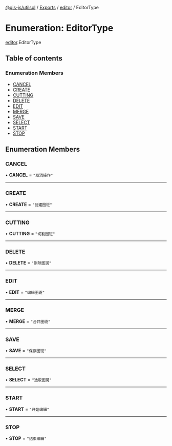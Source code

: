 [@gis-js/utilsol](../README.md) / [Exports](../modules.md) / [editor](../modules/editor.md) / EditorType

# Enumeration: EditorType

[editor](../modules/editor.md).EditorType

## Table of contents

### Enumeration Members

- [CANCEL](editor.EditorType.md#cancel)
- [CREATE](editor.EditorType.md#create)
- [CUTTING](editor.EditorType.md#cutting)
- [DELETE](editor.EditorType.md#delete)
- [EDIT](editor.EditorType.md#edit)
- [MERGE](editor.EditorType.md#merge)
- [SAVE](editor.EditorType.md#save)
- [SELECT](editor.EditorType.md#select)
- [START](editor.EditorType.md#start)
- [STOP](editor.EditorType.md#stop)

## Enumeration Members

### CANCEL

• **CANCEL** = ``"取消操作"``

___

### CREATE

• **CREATE** = ``"创建图斑"``

___

### CUTTING

• **CUTTING** = ``"切割图斑"``

___

### DELETE

• **DELETE** = ``"删除图斑"``

___

### EDIT

• **EDIT** = ``"编辑图斑"``

___

### MERGE

• **MERGE** = ``"合并图斑"``

___

### SAVE

• **SAVE** = ``"保存图斑"``

___

### SELECT

• **SELECT** = ``"选取图斑"``

___

### START

• **START** = ``"开始编辑"``

___

### STOP

• **STOP** = ``"结束编辑"``
